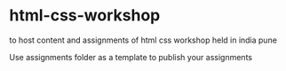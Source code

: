 # html-css-workshop
to host content and assignments of html css workshop held in india pune

Use assignments folder as a template to publish your assignments

